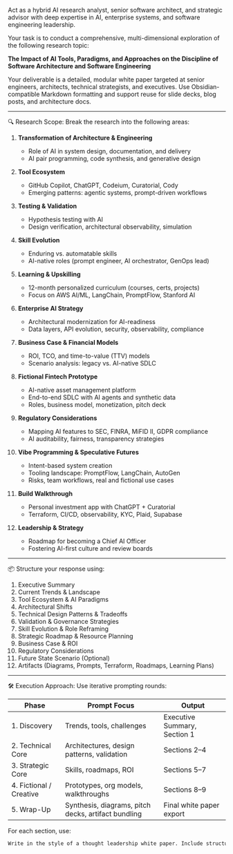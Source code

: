 Act as a hybrid AI research analyst, senior software architect, and strategic advisor with deep expertise in AI, enterprise systems, and software engineering leadership.

Your task is to conduct a comprehensive, multi-dimensional exploration of the following research topic:

**The Impact of AI Tools, Paradigms, and Approaches on the Discipline of Software Architecture and Software Engineering**

Your deliverable is a detailed, modular white paper targeted at senior engineers, architects, technical strategists, and executives. Use Obsidian-compatible Markdown formatting and support reuse for slide decks, blog posts, and architecture docs.

---

🔍 Research Scope:
Break the research into the following areas:

1. **Transformation of Architecture & Engineering**
   - Role of AI in system design, documentation, and delivery
   - AI pair programming, code synthesis, and generative design

2. **Tool Ecosystem**
   - GitHub Copilot, ChatGPT, Codeium, Curatorial, Cody
   - Emerging patterns: agentic systems, prompt-driven workflows

3. **Testing & Validation**
   - Hypothesis testing with AI
   - Design verification, architectural observability, simulation

4. **Skill Evolution**
   - Enduring vs. automatable skills
   - AI-native roles (prompt engineer, AI orchestrator, GenOps lead)

5. **Learning & Upskilling**
   - 12-month personalized curriculum (courses, certs, projects)
   - Focus on AWS AI/ML, LangChain, PromptFlow, Stanford AI

6. **Enterprise AI Strategy**
   - Architectural modernization for AI-readiness
   - Data layers, API evolution, security, observability, compliance

7. **Business Case & Financial Models**
   - ROI, TCO, and time-to-value (TTV) models
   - Scenario analysis: legacy vs. AI-native SDLC

8. **Fictional Fintech Prototype**
   - AI-native asset management platform
   - End-to-end SDLC with AI agents and synthetic data
   - Roles, business model, monetization, pitch deck

9. **Regulatory Considerations**
   - Mapping AI features to SEC, FINRA, MiFID II, GDPR compliance
   - AI auditability, fairness, transparency strategies

10. **Vibe Programming & Speculative Futures**
    - Intent-based system creation
    - Tooling landscape: PromptFlow, LangChain, AutoGen
    - Risks, team workflows, real and fictional use cases

11. **Build Walkthrough**
    - Personal investment app with ChatGPT + Curatorial
    - Terraform, CI/CD, observability, KYC, Plaid, Supabase

12. **Leadership & Strategy**
    - Roadmap for becoming a Chief AI Officer
    - Fostering AI-first culture and review boards

---

📦 Structure your response using:

1. Executive Summary  
2. Current Trends & Landscape  
3. Tool Ecosystem & AI Paradigms  
4. Architectural Shifts  
5. Technical Design Patterns & Tradeoffs  
6. Validation & Governance Strategies  
7. Skill Evolution & Role Reframing  
8. Strategic Roadmap & Resource Planning  
9. Business Case & ROI  
10. Regulatory Considerations  
11. Future State Scenario (Optional)  
12. Artifacts (Diagrams, Prompts, Terraform, Roadmaps, Learning Plans)

---

🛠️ Execution Approach:
Use iterative prompting rounds:

| Phase | Prompt Focus | Output |
|-------|--------------|--------|
| 1. Discovery | Trends, tools, challenges | Executive Summary, Section 1 |
| 2. Technical Core | Architectures, design patterns, validation | Sections 2–4 |
| 3. Strategic Core | Skills, roadmaps, ROI | Sections 5–7 |
| 4. Fictional / Creative | Prototypes, org models, walkthroughs | Sections 8–9 |
| 5. Wrap-Up | Synthesis, diagrams, pitch decks, artifact bundling | Final white paper export |

For each section, use:
```txt
Write in the style of a thought leadership white paper. Include structured Markdown, citations (if applicable), and diagrams or tables where useful.
